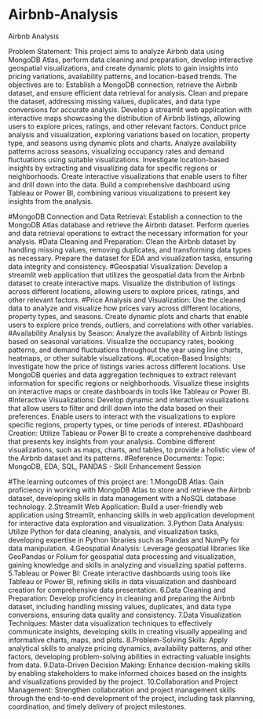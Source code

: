 # Airbnb-Analysis

Airbnb Analysis

Problem Statement: This project aims to analyze Airbnb data using MongoDB Atlas, perform data cleaning and preparation, develop interactive geospatial visualizations, and create dynamic plots to gain insights into pricing variations, availability patterns, and location-based trends. The objectives are to: Establish a MongoDB connection, retrieve the Airbnb dataset, and ensure efficient data retrieval for analysis. Clean and prepare the dataset, addressing missing values, duplicates, and data type conversions for accurate analysis. Develop a streamlit web application with interactive maps showcasing the distribution of Airbnb listings, allowing users to explore prices, ratings, and other relevant factors. Conduct price analysis and visualization, exploring variations based on location, property type, and seasons using dynamic plots and charts. Analyze availability patterns across seasons, visualizing occupancy rates and demand fluctuations using suitable visualizations. Investigate location-based insights by extracting and visualizing data for specific regions or neighborhoods. Create interactive visualizations that enable users to filter and drill down into the data. Build a comprehensive dashboard using Tableau or Power BI, combining various visualizations to present key insights from the analysis.


#MongoDB Connection and Data Retrieval: 
Establish a connection to the MongoDB Atlas database and retrieve the Airbnb dataset. Perform queries and data retrieval operations to extract the necessary information for your analysis.
#Data Cleaning and Preparation: 
Clean the Airbnb dataset by handling missing values, removing duplicates, and transforming data types as necessary. Prepare the dataset for EDA and visualization tasks, ensuring data integrity and consistency.
#Geospatial Visualization:
Develop a streamlit web application that utilizes the geospatial data from the Airbnb dataset to create interactive maps. Visualize the distribution of listings across different locations, allowing users to explore prices, ratings, and other relevant factors.
#Price Analysis and Visualization: 
Use the cleaned data to analyze and visualize how prices vary across different locations, property types, and seasons. Create dynamic plots and charts that enable users to explore price trends, outliers, and correlations with other variables.
#Availability Analysis by Season: 
Analyze the availability of Airbnb listings based on seasonal variations. Visualize the occupancy rates, booking patterns, and demand fluctuations throughout the year using line charts, heatmaps, or other suitable visualizations.
#Location-Based Insights: 
Investigate how the price of listings varies across different locations. Use MongoDB queries and data aggregation techniques to extract relevant information for specific regions or neighborhoods. Visualize these insights on interactive maps or create dashboards in tools like Tableau or Power BI.
#Interactive Visualizations: 
Develop dynamic and interactive visualizations that allow users to filter and drill down into the data based on their preferences. Enable users to interact with the visualizations to explore specific regions, property types, or time periods of interest.
#Dashboard Creation: 
Utilize Tableau or Power BI to create a comprehensive dashboard that presents key insights from your analysis. Combine different visualizations, such as maps, charts, and tables, to provide a holistic view of the Airbnb dataset and its patterns.
#Reference Documents: Topic: MongoDB, EDA, SQL, PANDAS - Skill Enhancement Session

#The learning outcomes of this project are: 
1.MongoDB Atlas: Gain proficiency in working with MongoDB Atlas to store and retrieve the Airbnb dataset, developing skills in data management with a NoSQL database technology.
2.Streamlit Web Application: Build a user-friendly web application using Streamlit, enhancing skills in web application development for interactive data exploration and visualization. 
3.Python Data Analysis: Utilize Python for data cleaning, analysis, and visualization tasks, developing expertise in Python libraries such as Pandas and NumPy for data manipulation. 
4.Geospatial Analysis: Leverage geospatial libraries like GeoPandas or Folium for geospatial data processing and visualization, gaining knowledge and skills in analyzing and visualizing spatial patterns. 5.Tableau or Power BI: Create interactive dashboards using tools like Tableau or Power BI, refining skills in data visualization and dashboard creation for comprehensive data presentation. 
6.Data Cleaning and Preparation: Develop proficiency in cleaning and preparing the Airbnb dataset, including handling missing values, duplicates, and data type conversions, ensuring data quality and consistency. 7.Data Visualization Techniques: Master data visualization techniques to effectively communicate insights, developing skills in creating visually appealing and informative charts, maps, and plots.
8.Problem-Solving Skills: Apply analytical skills to analyze pricing dynamics, availability patterns, and other factors, developing problem-solving abilities in extracting valuable insights from data. 
9.Data-Driven Decision Making: Enhance decision-making skills by enabling stakeholders to make informed choices based on the insights and visualizations provided by the project. 
10.Collaboration and Project Management: Strengthen collaboration and project management skills through the end-to-end development of the project, including task planning, coordination, and timely delivery of project milestones.

